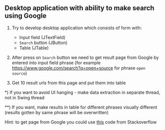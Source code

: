 
## Desktop application with ability to make search using Google

1. Try to develop desktop application which consists of form with:  
    - Input field (JTextField)
    - `Search` button (JButton)
    - Table (JTable)

2. After press on `Search` button we need to get result page from Google by entered into input field phrase
(for example https://www.google.com/search?q=open+source for phrase `open source`)

3. Get 10 result urls from this page and put them into table

*) If you want to avoid UI hanging - make data extraction in separate thread, not in Swing thread 

**) If you want, make results in table for different phrases visually different  
(results gotten by same phrase will be overwritten) 

Hint: to get page from Google you could use 
[this](https://stackoverflow.com/questions/3727662/how-can-you-search-google-programmatically-java-api) 
code from Stackoverflow
